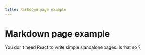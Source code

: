 ```yaml
---
title: Markdown page example
---
```


# Markdown page example

You don't need React to write simple standalone pages.
Is that so ?